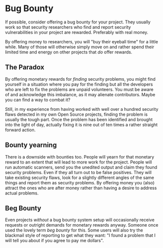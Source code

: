 # Bug Bounty

If possible, consider offering a bug bounty for your project. They usually
work so that security researchers who find and report security vulnerabilities
in your project are rewarded. Preferably with real money.

By offering money to researchers, you will "buy their eyeball time" for a
little while. Many of those will otherwise simply move on and rather spend
their limited time and energy on other projects that *do* offer rewards.

## The Paradox

By offering monetary rewards for *finding* security problems, you might find
yourself in a situation where you pay for the finding but all the developers
who are left to fix the problems are unpaid volunteers. You must be aware of
and acknowledge this imbalance, as it may alienate contributors. Maybe you can
find a way to combat it?

Still, in my experience from having worked with well over a hundred security
flaws detected in my own Open Source projects, finding the problem is usually
the tough part. Once the problem has been identified and brought into the
light of day, actually fixing it is nine out of ten times a rather straight
forward action.

## Bounty yearning

There is a downside with bounties too. People will yearn for that monetary
reward to an extent that will lead to more work for the project. People will
run automatic scanners, send you the unedited output and claim they found
security problems. Even if they all turn out to be false positives. They will
take existing security flaws, look for a slightly different angles of the same
things and report them as security problems. By offering money you (also)
attract the ones who are after money rather than having a desire to address
actual problems.

## Beg Bounty

Even projects *without* a bug bounty system setup will occasionally receive
requests or outright demands for monetary rewards anyway. Someone once used
the lovely term *beg bounty* for this. Some users will also try the blackmail
style of reporting to get what they want: "I found a problem that I will tell
you about if you agree to pay me dollars".
